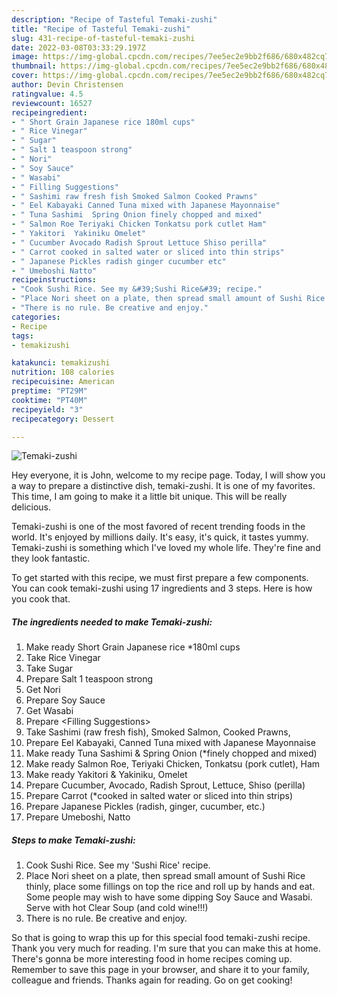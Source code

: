 ```yaml
---
description: "Recipe of Tasteful Temaki-zushi"
title: "Recipe of Tasteful Temaki-zushi"
slug: 431-recipe-of-tasteful-temaki-zushi
date: 2022-03-08T03:33:29.197Z
image: https://img-global.cpcdn.com/recipes/7ee5ec2e9bb2f686/680x482cq70/temaki-zushi-recipe-main-photo.jpg
thumbnail: https://img-global.cpcdn.com/recipes/7ee5ec2e9bb2f686/680x482cq70/temaki-zushi-recipe-main-photo.jpg
cover: https://img-global.cpcdn.com/recipes/7ee5ec2e9bb2f686/680x482cq70/temaki-zushi-recipe-main-photo.jpg
author: Devin Christensen
ratingvalue: 4.5
reviewcount: 16527
recipeingredient:
- " Short Grain Japanese rice 180ml cups"
- " Rice Vinegar"
- " Sugar"
- " Salt 1 teaspoon strong"
- " Nori"
- " Soy Sauce"
- " Wasabi"
- " Filling Suggestions"
- " Sashimi raw fresh fish Smoked Salmon Cooked Prawns"
- " Eel Kabayaki Canned Tuna mixed with Japanese Mayonnaise"
- " Tuna Sashimi  Spring Onion finely chopped and mixed"
- " Salmon Roe Teriyaki Chicken Tonkatsu pork cutlet Ham"
- " Yakitori  Yakiniku Omelet"
- " Cucumber Avocado Radish Sprout Lettuce Shiso perilla"
- " Carrot cooked in salted water or sliced into thin strips"
- " Japanese Pickles radish ginger cucumber etc"
- " Umeboshi Natto"
recipeinstructions:
- "Cook Sushi Rice. See my &#39;Sushi Rice&#39; recipe."
- "Place Nori sheet on a plate, then spread small amount of Sushi Rice thinly, place some fillings on top the rice and roll up by hands and eat. Some people may wish to have some dipping Soy Sauce and Wasabi. Serve with hot Clear Soup (and cold wine!!!)"
- "There is no rule. Be creative and enjoy."
categories:
- Recipe
tags:
- temakizushi

katakunci: temakizushi 
nutrition: 108 calories
recipecuisine: American
preptime: "PT29M"
cooktime: "PT40M"
recipeyield: "3"
recipecategory: Dessert

---
```



![Temaki-zushi](https://img-global.cpcdn.com/recipes/7ee5ec2e9bb2f686/680x482cq70/temaki-zushi-recipe-main-photo.jpg)

Hey everyone, it is John, welcome to my recipe page. Today, I will show you a way to prepare a distinctive dish, temaki-zushi. It is one of my favorites. This time, I am going to make it a little bit unique. This will be really delicious.

Temaki-zushi is one of the most favored of recent trending foods in the world. It's enjoyed by millions daily. It's easy, it's quick, it tastes yummy. Temaki-zushi is something which I've loved my whole life. They're fine and they look fantastic.




To get started with this recipe, we must first prepare a few components. You can cook temaki-zushi using 17 ingredients and 3 steps. Here is how you cook that.

<!--inarticleads1-->

##### The ingredients needed to make Temaki-zushi:

1. Make ready  Short Grain Japanese rice *180ml cups
1. Take  Rice Vinegar
1. Take  Sugar
1. Prepare  Salt 1 teaspoon strong
1. Get  Nori
1. Prepare  Soy Sauce
1. Get  Wasabi
1. Prepare  &lt;Filling Suggestions&gt;
1. Take  Sashimi (raw fresh fish), Smoked Salmon, Cooked Prawns,
1. Prepare  Eel Kabayaki, Canned Tuna mixed with Japanese Mayonnaise
1. Make ready  Tuna Sashimi &amp; Spring Onion (*finely chopped and mixed)
1. Make ready  Salmon Roe, Teriyaki Chicken, Tonkatsu (pork cutlet), Ham
1. Make ready  Yakitori &amp; Yakiniku, Omelet
1. Prepare  Cucumber, Avocado, Radish Sprout, Lettuce, Shiso (perilla)
1. Prepare  Carrot (*cooked in salted water or sliced into thin strips)
1. Prepare  Japanese Pickles (radish, ginger, cucumber, etc.)
1. Prepare  Umeboshi, Natto




<!--inarticleads2-->

##### Steps to make Temaki-zushi:

1. Cook Sushi Rice. See my &#39;Sushi Rice&#39; recipe.
1. Place Nori sheet on a plate, then spread small amount of Sushi Rice thinly, place some fillings on top the rice and roll up by hands and eat. Some people may wish to have some dipping Soy Sauce and Wasabi. Serve with hot Clear Soup (and cold wine!!!)
1. There is no rule. Be creative and enjoy.




So that is going to wrap this up for this special food temaki-zushi recipe. Thank you very much for reading. I'm sure that you can make this at home. There's gonna be more interesting food in home recipes coming up. Remember to save this page in your browser, and share it to your family, colleague and friends. Thanks again for reading. Go on get cooking!
